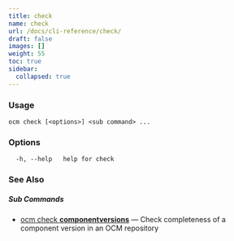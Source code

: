 ```yaml
---
title: check
name: check
url: /docs/cli-reference/check/
draft: false
images: []
weight: 55
toc: true
sidebar:
  collapsed: true
---
```

### Usage

```
ocm check [<options>] <sub command> ...
```

### Options

```
  -h, --help   help for check
```

### See Also



##### Sub Commands

* [ocm check <b>componentversions</b>](/docs/cli-reference/check/componentversions/)	 &mdash; Check completeness of a component version in an OCM repository

